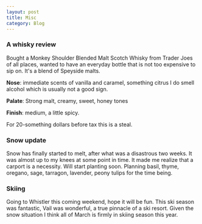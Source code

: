 ```yaml
---
layout: post
title: Misc
category: Blog
---
```


### A whisky review

Bought a Monkey Shoulder Blended Malt Scotch Whisky from Trader Joes of all places, wanted to have an everyday bottle that is not too expensive to sip on. It's a blend of Speyside malts.

**Nose**: immediate scents of vanilla and caramel, something citrus I do smell alcohol which is usually not a good sign. 

**Palate**: Strong malt, creamy, sweet, honey tones

**Finish**: medium, a little spicy.

For 20-something dollars before tax this is a steal.

<!--more-->

### Snow update

Snow has finally started to melt, after what was a disastrous two weeks. It was almost up to my knees at some point in time. It made me realize that a carport is a necessity. Will start planting soon. Planning basil, thyme, oregano, sage, tarragon, lavender, peony tulips for the time being.

### Skiing

Going to Whistler this coming weekend, hope it will be fun. This ski season was fantastic, Vail was wonderful, a true pinnacle of a ski resort. Given the snow situation I think all of March is firmly in skiing season this year.
